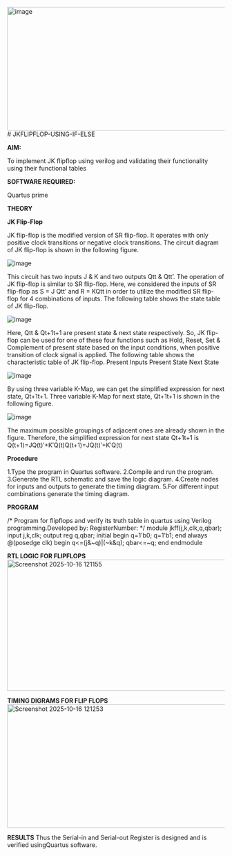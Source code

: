 <img width="901" height="286" alt="image" src="https://github.com/user-attachments/assets/08e0bcae-1d3e-432e-b4ac-19e69e9a5e0a" /># JKFLIPFLOP-USING-IF-ELSE

**AIM:** 

To implement  JK flipflop using verilog and validating their functionality using their functional tables

**SOFTWARE REQUIRED:**

Quartus prime

**THEORY**

**JK Flip-Flop**

JK flip-flop is the modified version of SR flip-flop. It operates with only positive clock transitions or negative clock transitions. The circuit diagram of JK flip-flop is shown in the following figure.

![image](https://github.com/naavaneetha/JKFLIPFLOP-USING-IF-ELSE/assets/154305477/a649c30b-232b-4558-b188-fd6c09845180)


This circuit has two inputs J & K and two outputs Qtt & Qtt’. The operation of JK flip-flop is similar to SR flip-flop. Here, we considered the inputs of SR flip-flop as S = J Qtt’ and R = KQtt in order to utilize the modified SR flip-flop for 4 combinations of inputs. The following table shows the state table of JK flip-flop.

![image](https://github.com/naavaneetha/JKFLIPFLOP-USING-IF-ELSE/assets/154305477/c4360742-e8a8-4937-b089-c46c0433f9a3)

 
Here, Qtt & Qt+1t+1 are present state & next state respectively. So, JK flip-flop can be used for one of these four functions such as Hold, Reset, Set & Complement of present state based on the input conditions, when positive transition of clock signal is applied. The following table shows the characteristic table of JK flip-flop. Present Inputs Present State Next State
 
![image](https://github.com/naavaneetha/JKFLIPFLOP-USING-IF-ELSE/assets/154305477/6c275261-a6d5-4c37-a3a7-1e88ca11c4cd)

By using three variable K-Map, we can get the simplified expression for next state, Qt+1t+1. Three variable K-Map for next state, Qt+1t+1 is shown in the following figure.
 
![image](https://github.com/naavaneetha/JKFLIPFLOP-USING-IF-ELSE/assets/154305477/5174f41b-0ce0-4329-a372-6d1943ea6673)

The maximum possible groupings of adjacent ones are already shown in the figure. Therefore, the simplified expression for next state Qt+1t+1 is Q(t+1)=JQ(t)′+K′Q(t)Q(t+1)=JQ(t)′+K′Q(t)

**Procedure**

1.Type the program in Quartus software.
2.Compile and run the program.
3.Generate the RTL schematic and save the logic diagram.
4.Create nodes for inputs and outputs to generate the timing diagram.
5.For different input combinations generate the timing diagram.

**PROGRAM**

/* Program for flipflops and verify its truth table in quartus using Verilog programming.Developed by: RegisterNumber: */
module jkff(j,k,clk,q,qbar);
input j,k,clk;
output reg q,qbar;
initial
begin
q=1'b0;
q=1'b1;
end
always @(posedge clk)
begin
q<=(j&~q)|(~k&q);
qbar<=~q;
end
endmodule

**RTL LOGIC FOR FLIPFLOPS**
<img width="878" height="304" alt="Screenshot 2025-10-16 121155" src="https://github.com/user-attachments/assets/590f0ad8-1d48-4b2b-9995-e5dc667e8574" />

**TIMING DIGRAMS FOR FLIP FLOPS**
<img width="901" height="286" alt="Screenshot 2025-10-16 121253" src="https://github.com/user-attachments/assets/64d76923-65d5-40e4-bd09-63cb0bfc17d2" />

**RESULTS**
Thus the Serial-in and Serial-out Register is designed and is verified usingQuartus software.
